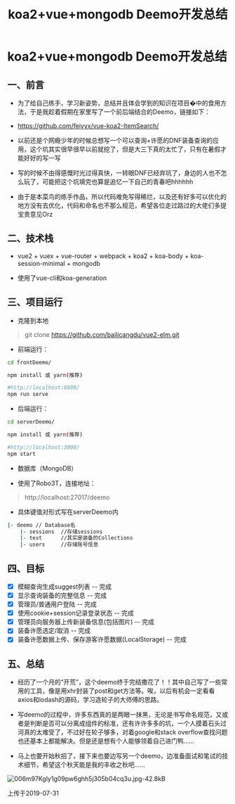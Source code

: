 ﻿---
title: koa2+vue+mongodb Deemo开发总结
tags: 
      - 前端
      - JavaScript
      - Vue
      - Koa2
      - 后端
---

koa2+vue+mongodb Deemo开发总结
=================================

一、前言
-------------------------

- 为了给自己练手，学习新姿势，总结并且体会学到的知识在项目�中的食用方法，于是我趁着假期在家里写了一个前后端结合的Deemo，链接如下：<!--more-->

- https://github.com/feiyyx/vue-koa2-ItemSearch/

- 以前还是个网瘾少年的时候总想写一个可以查询+许愿的DNF装备查询的应用，这个坑其实很早很早以前就挖了，但是大三下真的太忙了，只有在暑假才能好好的写一写

- 写的时候不由得感慨时光过得真快，一转眼DNF已经弃坑了，身边的人也不怎么玩了，可能把这个坑填完也算是追忆一下自己的青春吧hhhhhh

- 由于是本菜鸟的练手作品，所以代码难免写得稀烂，以及还有好多可以优化的地方没有去优化，代码和命名也不那么规范，希望各位走过路过的大佬们多提宝贵意见Orz

二、技术栈
--------------------------

- vue2 + vuex + vue-router + webpack + koa2 + koa-body + koa-session-minimal + mongodb

- 使用了vue-cli和koa-generation

三、项目运行
--------------------------

- 克隆到本地

> git clone https://github.com/bailicangdu/vue2-elm.git  

- 前端运行：

``` bash
cd frontDeemo/

npm install 或 yarn(推荐)

#http://localhost:8080/
npm run serve
```

- 后端运行：

``` bash
cd serverDeemo/

npm install 或 yarn(推荐)

#http://localhost:3000/
npm start
```

- 数据库（MongoDB）

- 使用了Robo3T，连接地址：
> http://localhost:27017/deemo

- 具体键值对形式写在serverDeemo内

``` bash
|- deemo // Database名
    |- sessions  //存储sessions
    |- test      //其实是装备的Collections
    |- users     //存储账号信息
```

四、目标
--------------------------

- [x] 模糊查询生成suggest列表 -- 完成
- [x] 显示查询装备的完整信息 -- 完成
- [x] 管理员/普通用户登陆 -- 完成
- [x] 使用cookie+session记录登录状态 -- 完成
- [x] 管理员向服务器上传新装备信息(包括图片) -- 完成
- [x] 装备许愿选定/取消 -- 完成
- [x] 装备许愿数据上传、保存游客许愿数据(LocalStorage) -- 完成

五、总结
------------------------

- 经历了一个月的“开荒”，这个deemo终于完结撒花了！！其中自己写了一些常用的工具，像是用xhr封装了post和get方法等。唉，以后有机会一定看看axios和lodash的源码，学习造轮子的大师傅的思路。

- 写deemo的过程中，许多东西真的是两眼一抹黑，无论是书写命名规范，又或者是判断是否可以分离成组件的标准，还有许许多多的坑，一个人摸着石头过河真的太难受了，不过好在轮子够多，对着google和stack overflow查找问题也还基本上都能解决。但是还是想有个人能够领着自己进门鸭……

- 马上也要开始秋招了，接下来也要边写另一个deemo，边准备面试和笔试的技术细节，希望这个秋天能是我的丰收之秋吧……

![006m97Kgly1g09pw6ghh5j305b04cq3u.jpg-42.8kB][1]

上传于2019-07-31


  


  [1]: http://static.zybuluo.com/feiyyx/g9mf9eo85lprm9v5qpnh9yec/006m97Kgly1g09pw6ghh5j305b04cq3u.jpg